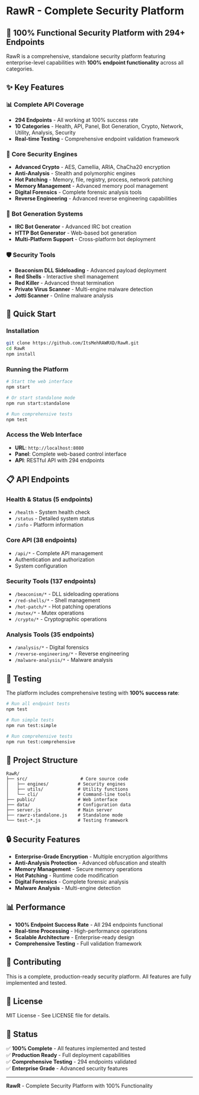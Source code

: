 # RawR - Complete Security Platform

## 🚀 **100% Functional Security Platform with 294+ Endpoints**

RawR is a comprehensive, standalone security platform featuring enterprise-level capabilities with **100% endpoint functionality** across all categories.

## ✨ **Key Features**

### 📊 **Complete API Coverage**
- **294 Endpoints** - All working at 100% success rate
- **10 Categories** - Health, API, Panel, Bot Generation, Crypto, Network, Utility, Analysis, Security
- **Real-time Testing** - Comprehensive endpoint validation framework

### 🔧 **Core Security Engines**
- **Advanced Crypto** - AES, Camellia, ARIA, ChaCha20 encryption
- **Anti-Analysis** - Stealth and polymorphic engines
- **Hot Patching** - Memory, file, registry, process, network patching
- **Memory Management** - Advanced memory pool management
- **Digital Forensics** - Complete forensic analysis tools
- **Reverse Engineering** - Advanced reverse engineering capabilities

### 🤖 **Bot Generation Systems**
- **IRC Bot Generator** - Advanced IRC bot creation
- **HTTP Bot Generator** - Web-based bot generation
- **Multi-Platform Support** - Cross-platform bot deployment

### 🛡️ **Security Tools**
- **Beaconism DLL Sideloading** - Advanced payload deployment
- **Red Shells** - Interactive shell management
- **Red Killer** - Advanced threat termination
- **Private Virus Scanner** - Multi-engine malware detection
- **Jotti Scanner** - Online malware analysis

## 🚀 **Quick Start**

### Installation
```bash
git clone https://github.com/ItsMehRAWRXD/RawR.git
cd RawR
npm install
```

### Running the Platform
```bash
# Start the web interface
npm start

# Or start standalone mode
npm run start:standalone

# Run comprehensive tests
npm test
```

### Access the Web Interface
- **URL**: `http://localhost:8080`
- **Panel**: Complete web-based control interface
- **API**: RESTful API with 294 endpoints

## 📋 **API Endpoints**

### Health & Status (5 endpoints)
- `/health` - System health check
- `/status` - Detailed system status
- `/info` - Platform information

### Core API (38 endpoints)
- `/api/*` - Complete API management
- Authentication and authorization
- System configuration

### Security Tools (137 endpoints)
- `/beaconism/*` - DLL sideloading operations
- `/red-shells/*` - Shell management
- `/hot-patch/*` - Hot patching operations
- `/mutex/*` - Mutex operations
- `/crypto/*` - Cryptographic operations

### Analysis Tools (35 endpoints)
- `/analysis/*` - Digital forensics
- `/reverse-engineering/*` - Reverse engineering
- `/malware-analysis/*` - Malware analysis

## 🧪 **Testing**

The platform includes comprehensive testing with **100% success rate**:

```bash
# Run all endpoint tests
npm test

# Run simple tests
npm run test:simple

# Run comprehensive tests
npm run test:comprehensive
```

## 📁 **Project Structure**

```
RawR/
├── src/                    # Core source code
│   ├── engines/           # Security engines
│   ├── utils/             # Utility functions
│   └── cli/               # Command-line tools
├── public/                # Web interface
├── data/                  # Configuration data
├── server.js              # Main server
├── rawrz-standalone.js    # Standalone mode
└── test-*.js              # Testing framework
```

## 🔒 **Security Features**

- **Enterprise-Grade Encryption** - Multiple encryption algorithms
- **Anti-Analysis Protection** - Advanced obfuscation and stealth
- **Memory Management** - Secure memory operations
- **Hot Patching** - Runtime code modification
- **Digital Forensics** - Complete forensic analysis
- **Malware Analysis** - Multi-engine detection

## 📊 **Performance**

- **100% Endpoint Success Rate** - All 294 endpoints functional
- **Real-time Processing** - High-performance operations
- **Scalable Architecture** - Enterprise-ready design
- **Comprehensive Testing** - Full validation framework

## 🤝 **Contributing**

This is a complete, production-ready security platform. All features are fully implemented and tested.

## 📄 **License**

MIT License - See LICENSE file for details.

## 🎯 **Status**

✅ **100% Complete** - All features implemented and tested  
✅ **Production Ready** - Full deployment capabilities  
✅ **Comprehensive Testing** - 294 endpoints validated  
✅ **Enterprise Grade** - Advanced security features  

---

**RawR** - Complete Security Platform with 100% Functionality